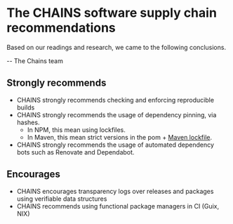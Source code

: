  # The CHAINS software supply chain recommendations

Based on our readings and research, we came to the following conclusions.

-- The Chains team

## Strongly recommends

* CHAINS strongly recommends checking and enforcing reproducible builds
* CHAINS strongly recommends the usage of dependency pinning, via hashes.
  * In NPM, this mean using lockfiles.
  * In Maven, this mean strict versions in the pom + [Maven lockfile](https://github.com/chains-project/maven-lockfile/).
* CHAINS strongly recommends the usage of automated dependency bots such as Renovate and Dependabot.

## Encourages

* CHAINS encourages transparency logs over releases and packages using verifiable data structures
* CHAINS recommends using functional package managers in CI (Guix, NIX)

